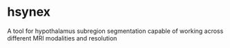 # hsynex
A tool for hypothalamus subregion segmentation capable of working across different MRI modalities and resolution
